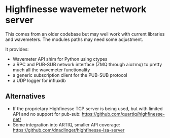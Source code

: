 # Highfinesse wavemeter network server

This comes from an older codebase but may well work with current libraries and
wavemeters. The modules paths may need some adjustment.

It provides:

* Wavemeter API shim for Python using ctypes
* a RPC and PUB-SUB network interface (ZMQ through aiozmq) to pretty much all
the wavemeter functionality
* a generic subscription client for the PUB-SUB protocol
* a UDP logger for influxdb

## Alternatives

* If the proprietary Highfinesse TCP server is being used, but with limited API and no support for pub-sub: https://github.com/quartiq/highfinesse-net/
* Some integration into ARTIQ, smaller API coverage: https://github.com/dnadlinger/highfinesse-lsa-server
